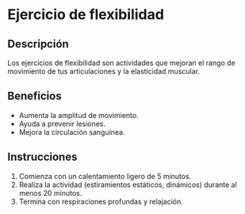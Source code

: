 # Ejercicio de flexibilidad

## Descripción
Los ejercicios de flexibilidad son actividades que mejoran el rango de movimiento de tus articulaciones y la elasticidad muscular.

## Beneficios
- Aumenta la amplitud de movimiento.
- Ayuda a prevenir lesiones.
- Mejora la circulación sanguínea.

## Instrucciones
1. Comienza con un calentamiento ligero de 5 minutos.
2. Realiza la actividad (estiramientos estáticos, dinámicos) durante al menos 20 minutos.
3. Termina con respiraciones profundas y relajación.